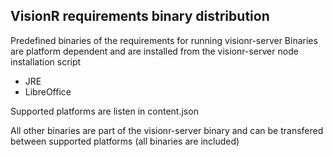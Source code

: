 ## VisionR requirements binary distribution
Predefined binaries of the requirements for running visionr-server
Binaries are platform dependent and are installed from the visionr-server node installation script 

- JRE 
- LibreOffice

Supported platforms are listen in content.json 

All other binaries are part of the visionr-server binary and can be transfered between supported platforms (all binaries are included) 